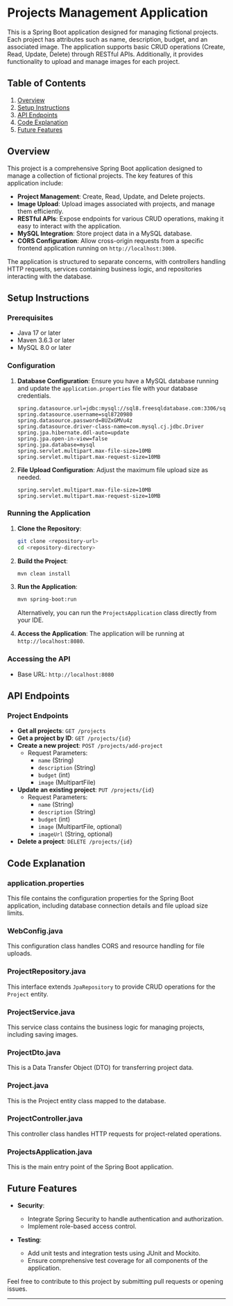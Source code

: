 
# Projects Management Application

This is a Spring Boot application designed for managing fictional projects. Each project has attributes such as name, description, budget, and an associated image. The application supports basic CRUD operations (Create, Read, Update, Delete) through RESTful APIs. Additionally, it provides functionality to upload and manage images for each project.

## Table of Contents

1. [Overview](#overview)
2. [Setup Instructions](#setup-instructions)
3. [API Endpoints](#api-endpoints)
4. [Code Explanation](#code-explanation)
5. [Future Features](#future-features)

## Overview

This project is a comprehensive Spring Boot application designed to manage a collection of fictional projects. The key features of this application include:

- **Project Management**: Create, Read, Update, and Delete projects.
- **Image Upload**: Upload images associated with projects, and manage them efficiently.
- **RESTful APIs**: Expose endpoints for various CRUD operations, making it easy to interact with the application.
- **MySQL Integration**: Store project data in a MySQL database.
- **CORS Configuration**: Allow cross-origin requests from a specific frontend application running on `http://localhost:3000`.

The application is structured to separate concerns, with controllers handling HTTP requests, services containing business logic, and repositories interacting with the database.

## Setup Instructions

### Prerequisites

- Java 17 or later
- Maven 3.6.3 or later
- MySQL 8.0 or later

### Configuration

1. **Database Configuration**:
   Ensure you have a MySQL database running and update the `application.properties` file with your database credentials.

   ```properties
   spring.datasource.url=jdbc:mysql://sql8.freesqldatabase.com:3306/sql8720980
   spring.datasource.username=sql8720980
   spring.datasource.password=8UZxGMVu4z
   spring.datasource.driver-class-name=com.mysql.cj.jdbc.Driver
   spring.jpa.hibernate.ddl-auto=update
   spring.jpa.open-in-view=false
   spring.jpa.database=mysql
   spring.servlet.multipart.max-file-size=10MB
   spring.servlet.multipart.max-request-size=10MB
   ```

2. **File Upload Configuration**:
   Adjust the maximum file upload size as needed.

   ```properties
   spring.servlet.multipart.max-file-size=10MB
   spring.servlet.multipart.max-request-size=10MB
   ```

### Running the Application

1. **Clone the Repository**:
   ```sh
   git clone <repository-url>
   cd <repository-directory>
   ```

2. **Build the Project**:
   ```sh
   mvn clean install
   ```

3. **Run the Application**:
   ```sh
   mvn spring-boot:run
   ```

   Alternatively, you can run the `ProjectsApplication` class directly from your IDE.

4. **Access the Application**:
   The application will be running at `http://localhost:8080`.

### Accessing the API

- Base URL: `http://localhost:8080`

## API Endpoints

### Project Endpoints

- **Get all projects**: `GET /projects`
- **Get a project by ID**: `GET /projects/{id}`
- **Create a new project**: `POST /projects/add-project`
  - Request Parameters:
    - `name` (String)
    - `description` (String)
    - `budget` (int)
    - `image` (MultipartFile)
- **Update an existing project**: `PUT /projects/{id}`
  - Request Parameters:
    - `name` (String)
    - `description` (String)
    - `budget` (int)
    - `image` (MultipartFile, optional)
    - `imageUrl` (String, optional)
- **Delete a project**: `DELETE /projects/{id}`

## Code Explanation

### application.properties

This file contains the configuration properties for the Spring Boot application, including database connection details and file upload size limits.

### WebConfig.java

This configuration class handles CORS and resource handling for file uploads.

### ProjectRepository.java

This interface extends `JpaRepository` to provide CRUD operations for the `Project` entity.

### ProjectService.java

This service class contains the business logic for managing projects, including saving images.

### ProjectDto.java

This is a Data Transfer Object (DTO) for transferring project data.

### Project.java

This is the Project entity class mapped to the database.

### ProjectController.java

This controller class handles HTTP requests for project-related operations.

### ProjectsApplication.java

This is the main entry point of the Spring Boot application.

## Future Features


- **Security**:
  - Integrate Spring Security to handle authentication and authorization.
  - Implement role-based access control.

- **Testing**:
  - Add unit tests and integration tests using JUnit and Mockito.
  - Ensure comprehensive test coverage for all components of the application.

Feel free to contribute to this project by submitting pull requests or opening issues.

---
